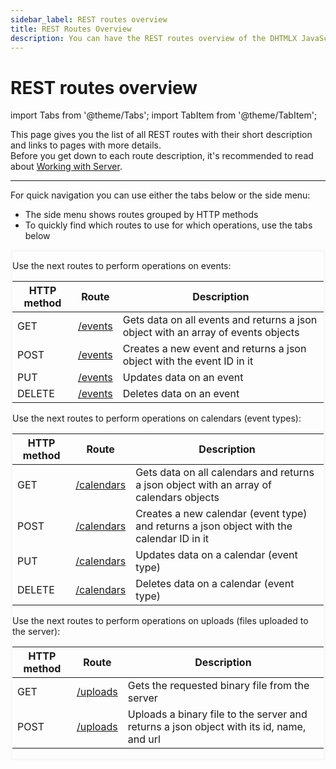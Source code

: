 ```yaml
---
sidebar_label: REST routes overview
title: REST Routes Overview
description: You can have the REST routes overview of the DHTMLX JavaScript Event Calendar library. Browse developer guides and API reference, try out code examples and live demos, and download a free 30-day evaluation version of DHTMLX To Do List.
---
```


# REST routes overview

import Tabs from '@theme/Tabs';
import TabItem from '@theme/TabItem';


This page gives you the list of all REST routes with their short description and links to pages with more details.<br> Before you get down to each route description, it's recommended to read about [Working with Server](guides/working_with_server.md).

---

For quick navigation you can use either the tabs below or the side menu:
- The side menu shows routes grouped by HTTP methods
- To quickly find which routes to use for which operations, use the tabs below

<div style="border: solid #F8F8F8">
<Tabs>
<TabItem value="events" label="events">
<p>Use the next routes to perform operations on events:</p>
<table>
<thead>
<tr>
<th>HTTP method</th>
<th>Route</th>
<th>Description</th>
</tr>
</thead>
<tbody>
<tr>
<td>GET</td>
<td><a href="/api/provider/rest_routes/Get_routes/js_eventcalendar_getevents_route"> /events</a></td>
<td>Gets data on all events and returns a json object with an array of events objects</td>
</tr>
<tr>
<td>POST</td>
<td><a href="/api/provider/rest_routes/Post_routes/js_eventcalendar_postevent_route"> /events</a></td>
<td>Creates a new event and returns a json object with the event ID in it</td>
</tr>
<tr>
<td>PUT</td>
<td><a href="/api/provider/rest_routes/Put_routes/js_eventcalendar_putevent_route"> /events</a></td>
<td>Updates data on an event</td>
</tr>
<tr>
<td>DELETE</td>
<td><a href="/api/provider/rest_routes/Delete_routes/js_eventcalendar_deleteevent_route"> /events</a></td>
<td>Deletes data on an event</td>
</tr>
</tbody>
</table>
</TabItem>

<TabItem value="calendars" label="calendars">
<p>Use the next routes to perform operations on calendars (event types):</p>
<table>
<thead>
<tr>
<th>HTTP method</th>
<th>Route</th>
<th>Description</th>

</tr>
</thead>
<tbody>
<tr>
<td>GET</td>
<td><a href="/api/provider/rest_routes/Get_routes/js_eventcalendar_getcalendars_route"> /calendars</a></td>
<td>Gets data on all calendars and returns a json object with an array of calendars objects</td>
</tr>
<tr>
<td>POST</td>
<td ><a href="/api/provider/rest_routes/Post_routes/js_eventcalendar_postcalendar_route"> /calendars</a></td>
<td>Creates a new calendar (event type) and returns a json object with the calendar ID in it</td>
</tr>
<tr>
<td>PUT</td>
<td><a href="/api/provider/rest_routes/Put_routes/js_eventcalendar_putcalendar_route"> /calendars</a></td><td>Updates data on a calendar (event type)</td>
</tr>
<tr>
<td>DELETE</td>
<td><a href="/api/provider/rest_routes/Delete_routes/js_eventcalendar_deletecalendar_route"> /calendars</a></td>
<td>Deletes data on a calendar (event type)</td>
</tr>
</tbody>
</table>
</TabItem>

<TabItem value="uploads" label="uploads">
<p>Use the next routes to perform operations on uploads (files uploaded to the server):</p>
<table>
<thead>
<tr>
<th>HTTP method</th>
<th>Route</th>
<th>Description</th>
</tr>
</thead>
<tbody>
<tr>
<td>GET</td>
<td><a href="/api/provider/rest_routes/Get_routes/js_eventcalendar_getuploads_route"> /uploads</a></td>
<td>Gets the requested binary file from the server</td>
</tr>
<tr>
<td>POST</td>
<td><a href="/api/provider/rest_routes/Post_routes/js_eventcalendar_postupload_route"> /uploads</a></td>
<td>Uploads a binary file to the server and returns a json object with its id, name, and url</td>
</tr>
</tbody>
</table>
</TabItem>

</Tabs>
</div>